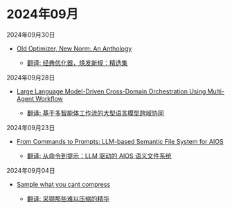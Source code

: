# 2024年09月

2024年09月30日

- [Old Optimizer, New Norm: An Anthology](2024年09月30日/Old_Optimizer,_New_Norm_An_Anthology.md)

    - [翻译: 经典优化器，焕发新规：精选集](2024年09月30日/Old_Optimizer,_New_Norm_An_Anthology.md)

2024年09月28日

- [Large Language Model-Driven Cross-Domain Orchestration Using Multi-Agent Workflow](2024年09月28日/Large_Language_Model-Driven_Cross-Domain_Orchestration_Using_Multi-Agent_Workflow.md)

    - [翻译: 基于多智能体工作流的大型语言模型跨域协同](2024年09月28日/Large_Language_Model-Driven_Cross-Domain_Orchestration_Using_Multi-Agent_Workflow.md)

2024年09月23日

- [From Commands to Prompts: LLM-based Semantic File System for AIOS](2024年09月23日/From_Commands_to_Prompts_LLM-based_Semantic_File_System_for_AIOS.md)

    - [翻译: 从命令到提示：LLM 驱动的 AIOS 语义文件系统](2024年09月23日/From_Commands_to_Prompts_LLM-based_Semantic_File_System_for_AIOS.md)

2024年09月04日

- [Sample what you cant compress](2024年09月04日/Sample_what_you_cant_compress.md)

    - [翻译: 采撷那些难以压缩的精华](2024年09月04日/Sample_what_you_cant_compress.md)